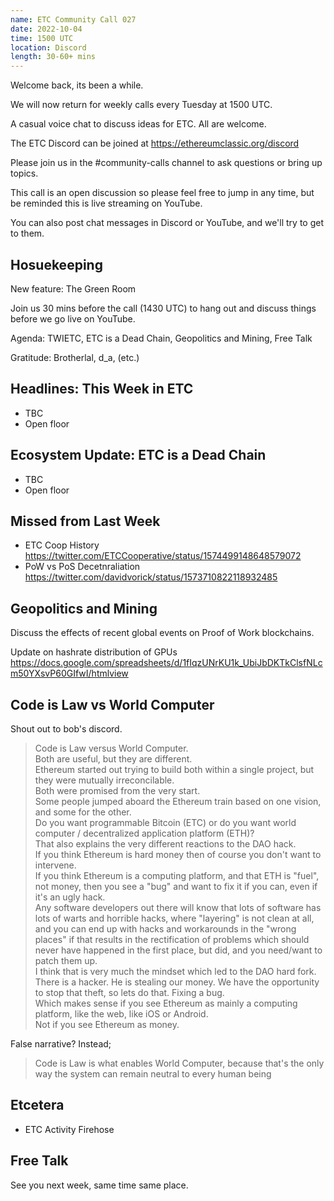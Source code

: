 ```yaml
---
name: ETC Community Call 027
date: 2022-10-04
time: 1500 UTC
location: Discord
length: 30-60+ mins
---
```


Welcome back, its been a while.

We will now return for weekly calls every Tuesday at 1500 UTC.

A casual voice chat to discuss ideas for ETC. All are welcome.

The ETC Discord can be joined at https://ethereumclassic.org/discord

Please join us in the #community-calls channel to ask questions or bring up topics.

This call is an open discussion so please feel free to jump in any time, but be reminded this is live streaming on YouTube.

You can also post chat messages in Discord or YouTube, and we'll try to get to them.

## Hosuekeeping

New feature: The Green Room

Join us 30 mins before the call (1430 UTC) to hang out and discuss things before we go live on YouTube.

Agenda: TWIETC, ETC is a Dead Chain, Geopolitics and Mining, Free Talk

Gratitude: Brotherlal, d_a, (etc.)

## Headlines: This Week in ETC

- TBC
- Open floor

## Ecosystem Update: ETC is a Dead Chain

- TBC
- Open floor

## Missed from Last Week

- ETC Coop History https://twitter.com/ETCCooperative/status/1574499148648579072
- PoW vs PoS Decetnraliation https://twitter.com/davidvorick/status/1573710822118932485

## Geopolitics and Mining

Discuss the effects of recent global events on Proof of Work blockchains.

Update on hashrate distribution of GPUs https://docs.google.com/spreadsheets/d/1fIqzUNrKU1k_UbiJbDKTkClsfNLcm50YXsvP60GIfwI/htmlview

## Code is Law vs World Computer

Shout out to bob's discord.

> Code is Law versus World Computer.  
> Both are useful, but they are different.  
> Ethereum started out trying to build both within a single project, but they were mutually irreconcilable.  
> Both were promised from the very start.  
> Some people jumped aboard the Ethereum train based on one vision, and some for the other.  
> Do you want programmable Bitcoin (ETC) or do you want world computer / decentralized application platform (ETH)?  
> That also explains the very different reactions to the DAO hack.  
> If you think Ethereum is hard money then of course you don't want to intervene.  
> If you think Ethereum is a computing platform, and that ETH is "fuel", not money, then you see a "bug" and want to fix it if you can, even if it's an ugly hack.  
> Any software developers out there will know that lots of software has lots of warts and horrible hacks, where "layering" is not clean at all, and you can end up with hacks and workarounds in the "wrong places" if that results in the rectification of problems which should never have happened in the first place, but did, and you need/want to patch them up.  
> I think that is very much the mindset which led to the DAO hard fork.  
> There is a hacker.   He is stealing our money.   We have the opportunity to stop that theft, so lets do that. 
> Fixing a bug.  
> Which makes sense if you see Ethereum as mainly a computing platform, like the web, like iOS or Android.  
> Not if you see Ethereum as money.  

False narrative? Instead;

> Code is Law is what enables World Computer, because that's the only way the system can remain neutral to every human being

## Etcetera

- ETC Activity Firehose

## Free Talk

See you next week, same time same place.
